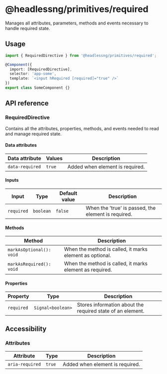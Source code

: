 # @headlessng/primitives/required

Manages all attributes, parameters, methods and events necessary to handle required state.

## Usage

```typescript
import { RequiredDirective } from '@headlessng/primitives/required';

@Component({
  import: [RequiredDirective],
  selector: 'app-some',
  template: `<input hRequired [required]="true" />`
})
export class SomeComponent {}
```

## API reference

### RequiredDirective

Contains all the attributes, properties, methods, and events needed to read and manage required state.

#### Data attributes

| Data attribute  | Values | Description                     |
| --------------- | ------ | ------------------------------- |
| `data-required` | `true` | Added when element is required. |

#### Inputs

| Input      | Type      | Default value | Description                                         |
| ---------- | --------- | ------------- | --------------------------------------------------- |
| `required` | `boolean` | `false`       | When the 'true' is passed, the element is required. |

#### Methods

| Method                   | Description                                              |
| ------------------------ | -------------------------------------------------------- |
| `markAsOptional(): void` | When the method is called, it marks element as optional. |
| `markAsRequired(): void` | When the method is called, it marks element as required. |

#### Properties

| Property   | Type              | Description                                                |
| ---------- | ----------------- | ---------------------------------------------------------- |
| `required` | `Signal<boolean>` | Stores information about the required state of an element. |

## Accessibility

### Attributes

| Attribute       | Type   | Description                     |
| --------------- | ------ | ------------------------------- |
| `aria-required` | `true` | Added when element is required. |
